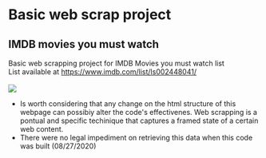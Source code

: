 # Basic web scrap project
## IMDB movies you must watch
Basic web scrapping project for IMDB Movies you must watch list
<br>
List available at https://www.imdb.com/list/ls002448041/
<br>
<br>
<img src = "https://jeremymattheiss.files.wordpress.com/2017/07/jaws-logo.png?w=640">
<br>
- Is worth considering that any change on the html structure of this webpage can possibiy alter the code's effectivenes.
Web scrapping is a pontual and specific techinique that captures a framed state of a certain web content.
- There were no legal impediment on retrieving this data when this code was built (08/27/2020)
